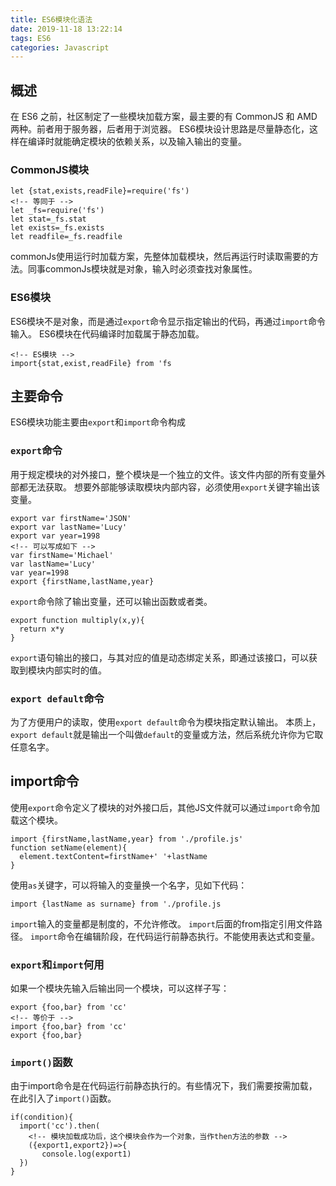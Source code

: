 ```yaml
---
title: ES6模块化语法
date: 2019-11-18 13:22:14
tags: ES6
categories: Javascript
---
```

## 概述
在 ES6 之前，社区制定了一些模块加载方案，最主要的有 CommonJS 和 AMD 两种。前者用于服务器，后者用于浏览器。
ES6模块设计思路是尽量静态化，这样在编译时就能确定模块的依赖关系，以及输入输出的变量。
### CommonJS模块
```
let {stat,exists,readFile}=require('fs')
<!-- 等同于 -->
let _fs=require('fs')
let stat=_fs.stat
let exists=_fs.exists
let readfile=_fs.readfile
```
commonJs使用运行时加载方案，先整体加载模块，然后再运行时读取需要的方法。同事commonJs模块就是对象，输入时必须查找对象属性。
### ES6模块
ES6模块不是对象，而是通过`export`命令显示指定输出的代码，再通过`import`命令输入。
ES6模块在代码编译时加载属于静态加载。
```
<!-- ES模块 -->
import{stat,exist,readFile} from 'fs
```

## 主要命令
ES6模块功能主要由`export`和`import`命令构成
### `export`命令
用于规定模块的对外接口，整个模块是一个独立的文件。该文件内部的所有变量外部都无法获取。
想要外部能够读取模块内部内容，必须使用`export`关键字输出该变量。
```
export var firstName='JSON'
export var lastName='Lucy'
export var year=1998
<!-- 可以写成如下 -->
var firstName='Michael'
var lastName='Lucy'
var year=1998
export {firstName,lastName,year}
```
`export`命令除了输出变量，还可以输出函数或者类。
```
export function multiply(x,y){
  return x*y
}
```
`export`语句输出的接口，与其对应的值是动态绑定关系，即通过该接口，可以获取到模块内部实时的值。
### `export default`命令
为了方便用户的读取，使用`export default`命令为模块指定默认输出。
本质上，`export default`就是输出一个叫做`default`的变量或方法，然后系统允许你为它取任意名字。
## import命令
使用`export`命令定义了模块的对外接口后，其他JS文件就可以通过`import`命令加载这个模块。
```
import {firstName,lastName,year} from './profile.js'
function setName(element){
  element.textContent=firstName+' '+lastName
}
```
使用`as`关键字，可以将输入的变量换一个名字，见如下代码：
```
import {lastName as surname} from './profile.js
```
`import`输入的变量都是制度的，不允许修改。
`import`后面的from指定引用文件路径。
`import`命令在编辑阶段，在代码运行前静态执行。不能使用表达式和变量。
### `export`和`import`何用
如果一个模块先输入后输出同一个模块，可以这样子写：
```
export {foo,bar} from 'cc'
<!-- 等价于 -->
import {foo,bar} from 'cc'
export {foo,bar}
```
### `import()`函数
由于import命令是在代码运行前静态执行的。有些情况下，我们需要按需加载，在此引入了`import()`函数。
```
if(condition){
  import('cc').then(
    <!-- 模块加载成功后，这个模块会作为一个对象，当作then方法的参数 -->
    ({export1,export2})=>{
       console.log(export1)
  })
}
```

